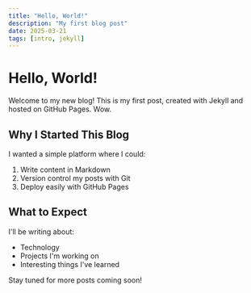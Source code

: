 ```yaml
---
title: "Hello, World!"
description: "My first blog post"
date: 2025-03-21
tags: [intro, jekyll]
---
```


# Hello, World!

Welcome to my new blog! This is my first post, created with Jekyll and hosted on GitHub Pages. Wow.

## Why I Started This Blog

I wanted a simple platform where I could:

1. Write content in Markdown
2. Version control my posts with Git
3. Deploy easily with GitHub Pages

## What to Expect

I'll be writing about:

- Technology
- Projects I'm working on
- Interesting things I've learned

Stay tuned for more posts coming soon!
